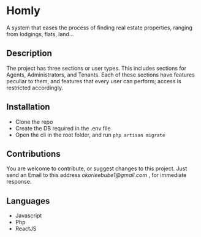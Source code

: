 # Homly
A system that eases the process of finding real estate properties, ranging from lodgings, flats, land...

## Description
The project has three sections or user types. This includes sections  for Agents, Administrators, and Tenants. 
Each of these sections have features peculiar to them, and features that every user can perform; access is restricted accordingly.

## Installation
* Clone the repo
* Create the DB required in the .env file
* Open the cli in the root folder, and run
`php artisan migrate`

## Contributions
You are welcome to contribute, or suggest changes to this project. Just send an Email to this address _okorieebube1@gmail.com_ , for immediate response.

## Languages
* Javascript
* Php
* ReactJS

